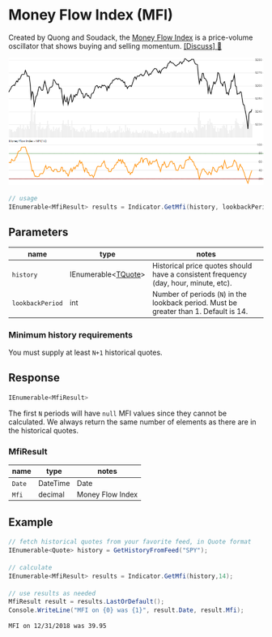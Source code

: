 ﻿# Money Flow Index (MFI)

Created by Quong and Soudack, the [Money Flow Index](https://en.wikipedia.org/wiki/Money_flow_index) is a price-volume oscillator that shows buying and selling momentum.
[[Discuss] :speech_balloon:](https://github.com/DaveSkender/Stock.Indicators/discussions/247 "Community discussion about this indicator")

![image](chart.png)

```csharp
// usage
IEnumerable<MfiResult> results = Indicator.GetMfi(history, lookbackPeriod);
```

## Parameters

| name | type | notes
| -- |-- |--
| `history` | IEnumerable\<[TQuote](../../docs/GUIDE.md#quote)\> | Historical price quotes should have a consistent frequency (day, hour, minute, etc).
| `lookbackPeriod` | int | Number of periods (`N`) in the lookback period.  Must be greater than 1. Default is 14.

### Minimum history requirements

You must supply at least `N+1` historical quotes.

## Response

```csharp
IEnumerable<MfiResult>
```

The first `N` periods will have `null` MFI values since they cannot be calculated.  We always return the same number of elements as there are in the historical quotes.

### MfiResult

| name | type | notes
| -- |-- |--
| `Date` | DateTime | Date
| `Mfi` | decimal | Money Flow Index

## Example

```csharp
// fetch historical quotes from your favorite feed, in Quote format
IEnumerable<Quote> history = GetHistoryFromFeed("SPY");

// calculate
IEnumerable<MfiResult> results = Indicator.GetMfi(history,14);

// use results as needed
MfiResult result = results.LastOrDefault();
Console.WriteLine("MFI on {0} was {1}", result.Date, result.Mfi);
```

```bash
MFI on 12/31/2018 was 39.95
```
